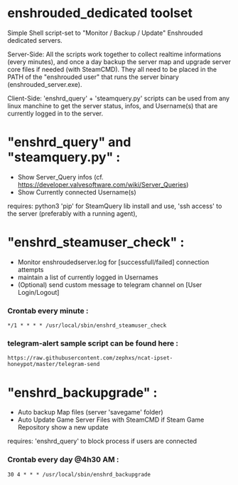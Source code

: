 # enshrouded_dedicated toolset

Simple Shell script-set to "Monitor / Backup / Update" Enshrouded dedicated servers.


Server-Side: All the scripts work together to collect realtime informations (every minutes), and once a day backup the server map and upgrade server core files if needed (with SteamCMD). They all need to be placed in the PATH of the "enshrouded user" that runs the server binary (enshrouded_server.exe).


Client-Side: 'enshrd_query' + 'steamquery.py' scripts can be used from any linux manchine to get the server status, infos, and Username(s) that are currently logged in to the server.


# "enshrd_query" and "steamquery.py" :

- Show Server_Query infos (cf. https://developer.valvesoftware.com/wiki/Server_Queries)
- Show Currently connected Username(s)

requires: python3 'pip' for SteamQuery lib install and use, 'ssh access' to the server (preferably with a running agent), 


# "enshrd_steamuser_check" :

- Monitor enshroudedserver.log for [successfull/failed] connection attempts
- maintain a list of currently logged in Usernames
- (Optional) send custom message to telegram channel on [User Login/Logout]

### Crontab every minute :
```
*/1 * * * * /usr/local/sbin/enshrd_steamuser_check
```
### telegram-alert sample script can be found here :
```
https://raw.githubusercontent.com/zephxs/ncat-ipset-honeypot/master/telegram-send
```


# "enshrd_backupgrade" :

- Auto backup Map files (server 'savegame' folder)
- Auto Update Game Server Files with SteamCMD if Steam Game Repository show a new update

requires: 'enshrd_query' to block process if users are connected

### Crontab every day @4h30 AM :
```
30 4 * * * /usr/local/sbin/enshrd_backupgrade
```

